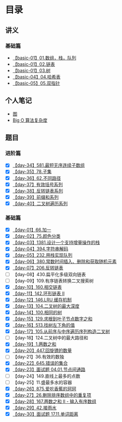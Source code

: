 # 目录

## 讲义

### 基础篇

- [【basic-01】01.数组，栈，队列](https://github.com/leetcode-pp/91alg-1/blob/master/basic-01.md)
- [【basic-01】02.链表](https://github.com/leetcode-pp/91alg-1/blob/master/basic-02.md)
- [【basic-01】03.树](https://github.com/leetcode-pp/91alg-1/blob/master/basic-03.md)
- [【basic-04】04.哈希表](https://github.com/leetcode-pp/91alg-1/blob/master/basic-04.md)
- [【basic-05】05.双指针](https://lucifer.ren/blog/2020/05/26/91algo-basic-05.two-pointer/)

## 个人笔记

- [图](https://github.com/suukii/Articles/blob/master/articles/graph_data_structure.md)
- [Big O 算法复杂度](https://github.com/suukii/Articles/blob/master/articles/big_O_complexity.md)

## 题目

### 进阶篇

- [x] [【day-34】581.最短无序连续子数组](./medium/day-34.md)
- [x] [【day-35】78.子集](./medium/day-35.md)
- [x] [【day-36】62.不同路径](./medium/day-36.md)
- [x] [【day-37】有效括号系列](./medium/day-37.md)
- [x] [【day-38】反转链表系列](./medium/day-38.md)
- [x] [【day-39】前缀和系列](./medium/day-39.md)
- [x] [【day-40】二叉树遍历系列](./medium/day-40.md)

### 基础篇

- [x] [【day-01】66.加一](./basic/day-01.md)
- [x] [【day-02】75.颜色分类](./basic/day-02.md)
- [x] [【day-03】1381.设计一个支持增量操作的栈](./basic/day-03.md)
- [x] [【day-04】394.字符串解码](./basic/day-04.md)
- [x] [【day-05】232.用栈实现队列](./basic/day-05.md)
- [x] [【day-06】380.常数时间插入、删除和获取随机元素](./basic/day-06.md)
- [x] [【day-07】206.反转链表](./basic/day-07.md)
- [ ] 【day-08】430.扁平化多级双向链表
- [ ] 【day-09】109.有序链表转换二叉搜索树
- [x] [【day-10】160.相交链表](./basic/day-10.md)
- [x] [【day-11】142.环形链表 II](./basic/day-11.md)
- [x] [【day-12】146.LRU 缓存机制](./basic/day-12.md)
- [x] [【day-13】104.二叉树的最大深度](./basic/day-13.md)
- [x] [【day-14】100.相同的树](./basic/day-14.md)
- [x] [【day-15】129.求根到叶子节点数字之和](./basic/day-15.md)
- [x] [【day-16】513.找树左下角的值](./basic/day-16.md)
- [x] [【day-17】105.从前序与中序遍历序列构造二叉树](./basic/day-17.md)
- [ ] 【day-18】124.二叉树中的最大路径和
- [x] [【day-19】1.两数之和](./basic/day-19.md)
- [x] [【day-20】447.回旋镖的数量](./basic/day-20.md)
- [ ] 【day-21】36.有效的数独
- [x] [【day-22】645.错误的集合](./basic/day-22.md)
- [x] [【day-23】面试题 04.01.节点间通路](./basic/day-23.md)
- [ ] 【day-24】149.直线上最多的点数
- [ ] 【day-25】11.盛最多水的容器
- [x] [【day-26】875.爱吃香蕉的珂珂](./basic/day-26.md)
- [x] [【day-27】26.删除排序数组中的重复项](./basic/day-27.md)
- [x] [【day-28】167.两数之和 II - 输入有序数组](./basic/day-28.md)
- [x] [【day-29】42.接雨水](./basic/day-29.md)
- [x] [【day-30】面试题 17.11.单词距离](./basic/day-30.md)
